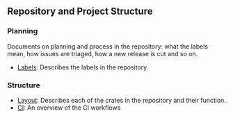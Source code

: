 ## Repository and Project Structure

### Planning

Documents on planning and process in the repository: what the labels mean, how issues are triaged, how a new release is cut and so on.

- [Labels](./labels.md): Describes the labels in the repository.

### Structure

- [Layout](./layout.md): Describes each of the crates in the repository and their function.
- [CI](./ci.md): An overview of the CI workflows
